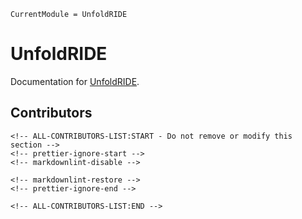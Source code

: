 ```@meta
CurrentModule = UnfoldRIDE
```

# UnfoldRIDE

Documentation for [UnfoldRIDE](https://github.com/unfoldtoolbox/UnfoldRIDE.jl).

## Contributors

```@raw html
<!-- ALL-CONTRIBUTORS-LIST:START - Do not remove or modify this section -->
<!-- prettier-ignore-start -->
<!-- markdownlint-disable -->

<!-- markdownlint-restore -->
<!-- prettier-ignore-end -->

<!-- ALL-CONTRIBUTORS-LIST:END -->
```
